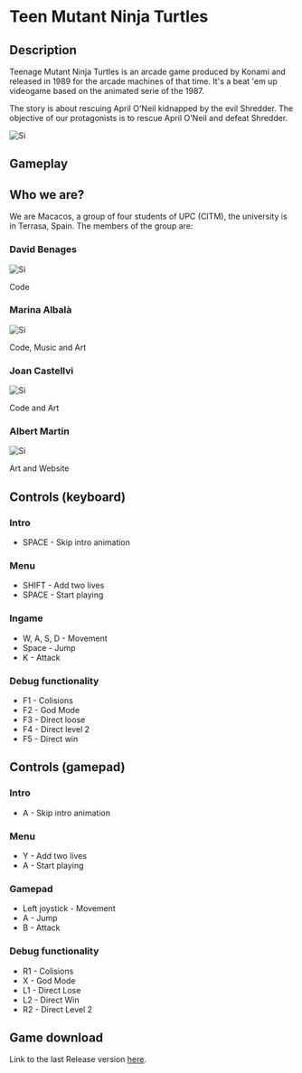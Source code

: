 # Teen Mutant Ninja Turtles

## Description

Teenage Mutant Ninja Turtles is an arcade game produced by Konami and released in 1989 for the arcade machines of that time. It's a beat 'em up videogame based on the animated serie of the 1987.

The story is about rescuing April O'Neil kidnapped by the evil Shredder. The objective of our protagonists is to rescue April O'Neil and defeat Shredder.


![Si](https://i0.wp.com/vgalmanac.com/wp-content/uploads/2018/04/Screenshot_2018-04-16-19-06-23.png?ssl=1)


## Gameplay



## Who we are?

We are Macacos, a group of four students of UPC (CITM), the university is in Terrasa, Spain.
The members of the group are:

### David Benages
![Si](https://cdn.discordapp.com/attachments/774419181763821609/850797242708918332/264b8ff5-9185-43b8-b90b-b41eb591b9ad.png)

Code

### Marina Albalà
![Si](https://cdn.discordapp.com/attachments/778645749311340555/850809272744804352/ea7038f7-dbcb-4fdf-8895-18513f05bb64.png)

Code, Music and Art

### Joan Castellvi
![Si](https://cdn.discordapp.com/attachments/833742498605694976/850796036581490708/Foto.jpg)

Code and Art

### Albert Martin

![Si](https://cdnb.artstation.com/p/users/avatars/001/065/821/large/b87c195b4dd6416ba53652656fa7dc95.jpg?1552504970)

Art and Website


## Controls (keyboard)

### Intro

- SPACE - Skip intro animation

### Menu

- SHIFT - Add two lives
- SPACE - Start playing

### Ingame 

- W, A, S, D  - Movement
- Space - Jump
- K - Attack

### Debug functionality

- F1 - Colisions
- F2 - God Mode
- F3 - Direct loose
- F4 - Direct level 2
- F5 - Direct win

## Controls (gamepad)

### Intro

- A - Skip intro animation

### Menu

- Y - Add two lives
- A - Start playing

### Gamepad

- Left joystick  - Movement
- A - Jump
- B - Attack

### Debug functionality

- R1 - Colisions
- X - God Mode
- L1 - Direct Lose
- L2 - Direct Win
- R2 - Direct Level 2

## Game download

Link to the last Release version [here](https://github.com/Divangus/Macacos/releases/tag/v1.0).

